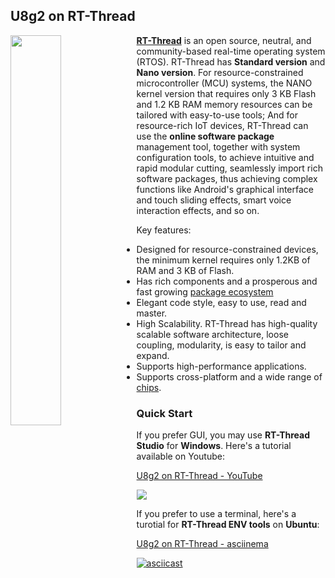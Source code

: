 ## U8g2 on RT-Thread

<img src="https://raw.githubusercontent.com/RT-Thread/rt-thread/master/documentation/figures/logo.png" width=40% style="float: left;" >

<a href="github.com/rt-thread/rt-thread">**RT-Thread**</a> is an open source, neutral, and community-based real-time operating system (RTOS). RT-Thread has **Standard version** and **Nano version**. For resource-constrained microcontroller (MCU) systems, the NANO kernel version that requires only 3 KB Flash and 1.2 KB RAM memory resources can be tailored with easy-to-use tools; And for resource-rich IoT devices, RT-Thread can use the **online software package** management tool, together with system configuration tools, to achieve intuitive and rapid modular cutting, seamlessly import rich software packages, thus achieving complex functions like Android's graphical interface and touch sliding effects, smart voice interaction effects, and so on.

Key features:

- Designed for resource-constrained devices, the minimum kernel requires only 1.2KB of RAM and 3 KB of Flash.
- Has rich components and a prosperous and fast growing <a href="https://packages.rt-thread.org/en/">package ecosystem</a>
- Elegant code style, easy to use, read and master.
- High Scalability. RT-Thread has high-quality scalable software architecture, loose coupling, modularity, is easy to tailor and expand.
- Supports high-performance applications.
- Supports cross-platform and a wide range of <a href="https://www.rt-thread.io/board.html">chips</a>.

### Quick Start

If you prefer GUI, you may use **RT-Thread Studio** for **Windows**. Here's a tutorial available on Youtube:

[U8g2 on RT-Thread - YouTube](https://youtu.be/xkdM0q-hm1k)

<a href="https://youtu.be/xkdM0q-hm1k"><img src="https://www.rt-thread.io/images/studio_welcome.png" /></a>

If you prefer to use a terminal, here's a turotial for **RT-Thread ENV tools** on **Ubuntu**:

[U8g2 on RT-Thread - asciinema](https://asciinema.org/a/433949)

[![asciicast](https://asciinema.org/a/433949.svg)](https://asciinema.org/a/433949)


